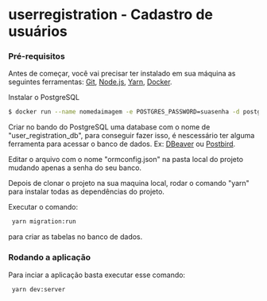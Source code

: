 # userregistration - Cadastro de usuários

### Pré-requisitos

Antes de começar, você vai precisar ter instalado em sua máquina as seguintes ferramentas:
[Git](https://git-scm.com), [Node.js](https://nodejs.org/en/), [Yarn](https://classic.yarnpkg.com/en/docs/install#debian-stable), [Docker](https://docs.docker.com/engine/install/). 

Instalar o PostgreSQL
```bash
$ docker run --name nomedaimagem -e POSTGRES_PASSWORD=suasenha -d postgres
```
Criar no bando do PostgreSQL uma database com o nome de "user_registration_db", para conseguir fazer isso, é nescessário ter alguma ferramenta para acessar o banco de dados. Ex: [DBeaver](https://dbeaver.io/) ou [Postbird](https://www.electronjs.org/apps/postbird).

Editar o arquivo com o nome "ormconfig.json" na pasta local do projeto mudando apenas a senha do seu banco.

Depois de clonar o projeto na sua maquina local, rodar o comando "yarn" para instalar todas as dependências do projeto.

Executar o comando:
```bash
 yarn migration:run
```
para criar as tabelas no banco de dados.

### Rodando a aplicação
Para inciar a aplicação basta executar esse comando:
```bash
 yarn dev:server
```